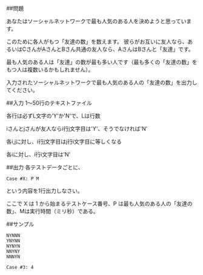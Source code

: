 ##問題

あなたはソーシャルネットワークで最も人気のある人を決めようと思っています。

このために各人がもつ「友達の数」を数えます。 彼らがお互いに友人なら、あるいはCさんがAさんとBさん共通の友人なら、AさんはBさんと「友達」です。

最も人気のある人は「友達」の数が最も多い人です（最も多くの「友達の数」をもつ人は複数いるかもしれません）。

入力されたソーシャルネットワークで最も人気のある人の「友達の数」を出力してください。


##入力
1～50行のテキストファイル

各行は必ずL文字の'Y'か'N'で、Lは行数

iさんとjさんが友人ならi行j文字目は'Y'、そうでなければ'N'

各i,jに対し、i行j文字目はj行i文字目に等しくなる

各iに対し、i行i文字目は'N'

##出力
各テストデータごとに、
```
Case #X: P M
```
という内容を1行出力しなさい。

ここで X は 1 から始まるテストケース番号、P は最も人気のある人の「友達の数」、Mは実行時間（ミリ秒）である。


##サンプル
```
NYNNN
YNYNN
NYNYN
NNYNY
NNNYN

Case #3: 4
```

